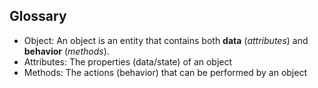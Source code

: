 ## Glossary

* Object: An object is an entity that contains both **data** (*attributes*) and **behavior** (*methods*).
* Attributes: The properties (data/state) of an object
* Methods: The actions (behavior) that can be performed by an object
